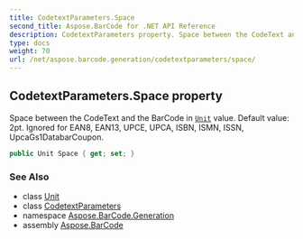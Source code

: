 ```yaml
---
title: CodetextParameters.Space
second_title: Aspose.BarCode for .NET API Reference
description: CodetextParameters property. Space between the CodeText and the BarCode in Unit value. Default value 2pt. Ignored for EAN8 EAN13 UPCE UPCA ISBN ISMN ISSN UpcaGs1DatabarCoupon
type: docs
weight: 70
url: /net/aspose.barcode.generation/codetextparameters/space/
---
```

## CodetextParameters.Space property

Space between the CodeText and the BarCode in [`Unit`](../../unit/) value. Default value: 2pt. Ignored for EAN8, EAN13, UPCE, UPCA, ISBN, ISMN, ISSN, UpcaGs1DatabarCoupon.

```csharp
public Unit Space { get; set; }
```

### See Also

* class [Unit](../../unit/)
* class [CodetextParameters](../)
* namespace [Aspose.BarCode.Generation](../../../aspose.barcode.generation/)
* assembly [Aspose.BarCode](../../../)


